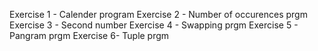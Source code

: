 Exercise 1 - Calender program
Exercise 2 - Number of occurences prgm
Exercise 3 - Second number
Exercise 4 - Swapping prgm
Exercise 5 - Pangram prgm
Exercise 6- Tuple prgm
